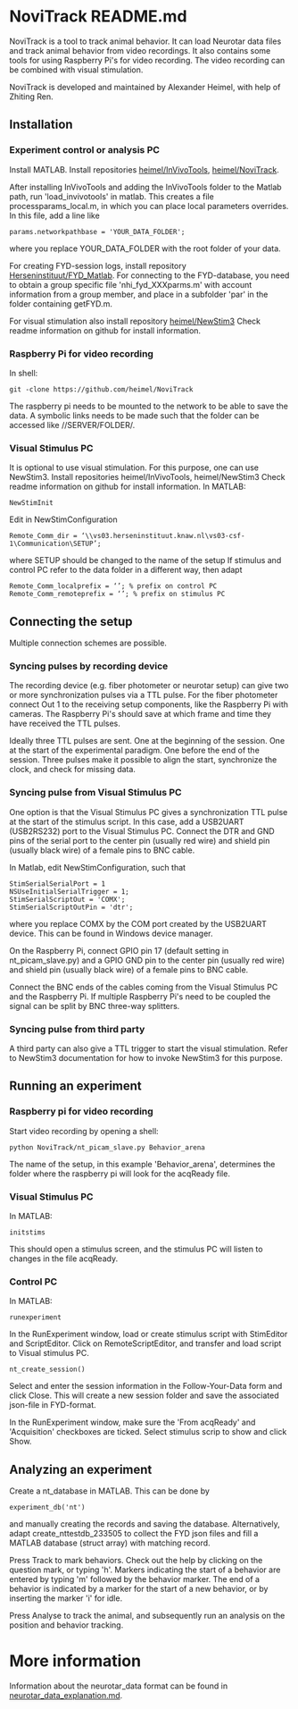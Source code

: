 ﻿# NoviTrack README.md #

NoviTrack is a tool to track animal behavior. It can load Neurotar data files and track animal behavior 
from video recordings. It also contains some tools for using Raspberry Pi's for video recording. The 
video recording can be combined with visual stimulation. 

NoviTrack is developed and maintained by Alexander Heimel, with help of Zhiting Ren.

## Installation ##

### Experiment control or analysis PC ###

Install MATLAB.
Install repositories [heimel/InVivoTools](https://github.com/heimel/InVivoTools), 
[heimel/NoviTrack](https://github.com/heimel/NoviTrack).

After installing InVivoTools and adding the InVivoTools folder to the Matlab path, run 'load_invivotools' 
in matlab. This creates a file processparams_local.m, in which you can place local parameters overrides. 
In this file, add a line like 
```
params.networkpathbase = 'YOUR_DATA_FOLDER';
```
where you replace YOUR_DATA_FOLDER with the root folder of your data. 


For creating FYD-session logs, install repository
[Herseninstituut/FYD_Matlab](https://github.com/Herseninstituut/FYD_Matlab). For connecting 
to the FYD-database, you need to obtain a group specific file 'nhi_fyd_XXXparms.m' with account information
from a group member, and place in a subfolder 'par' in the folder containing getFYD.m. 

For visual stimulation also install repository [heimel/NewStim3](https://github.com/heimel/NewStim3)
Check readme information on github for install information.

### Raspberry Pi for video recording ###
In shell:
```
git -clone https://github.com/heimel/NoviTrack 
```
The raspberry pi needs to be mounted to the network to be able to save the data. 
A symbolic links needs to be made such that the folder can be accessed like //SERVER/FOLDER/.


### Visual Stimulus PC ###

It is optional to use visual stimulation. For this purpose, one can
use NewStim3. Install repositories heimel/InVivoTools, heimel/NewStim3
Check readme information on github for install information.
In MATLAB:
```
NewStimInit
``` 
Edit in NewStimConfiguration
```
Remote_Comm_dir = ‘\\vs03.herseninstituut.knaw.nl\vs03-csf-1\Communication\SETUP’;
```
where SETUP should be changed to the name of the setup
If stimulus and control PC refer to the data folder in a different way, then adapt
```
Remote_Comm_localprefix = ‘’; % prefix on control PC
Remote_Comm_remoteprefix = ‘’; % prefix on stimulus PC
```




## Connecting the setup ##

Multiple connection schemes are possible. 

### Syncing pulses by recording device ###

The recording device (e.g. fiber photometer or neurotar setup) can give two or more synchronization pulses via a TTL pulse. For the fiber photometer connect Out 1 to the receiving setup components, like the Raspberry Pi with cameras. The Raspberry Pi's should save at which frame and time they have received the TTL pulses.

Ideally three TTL pulses are sent. One at the beginning of the session. One at the start of the experimental paradigm. One before the end of the session. Three pulses make it possible to align the start, synchronize the clock, and check for missing data.

### Syncing pulse from Visual Stimulus PC ###

One option is that the Visual Stimulus PC gives a synchronization TTL pulse at the start of the stimulus script. In this case, add a USB2UART (USB2RS232) port to the Visual Stimulus PC. Connect the DTR and GND pins of the serial port to the center pin (usually red wire) and shield pin (usually black wire) of a female pins to BNC cable.

In Matlab, edit NewStimConfiguration, such that
```
StimSerialSerialPort = 1
NSUseInitialSerialTrigger = 1;
StimSerialScriptOut = 'COMX';  
StimSerialScriptOutPin = 'dtr';      
```
where you replace COMX by the COM port created by the USB2UART device. This can be found in Windows device manager.

On the Raspberry Pi, connect GPIO pin 17 (default setting in nt_picam_slave.py) and a GPIO GND pin to the center
pin (usually red wire) and shield pin (usually black wire) of a female pins to BNC cable.

Connect the BNC ends of the cables coming from the Visual Stimulus PC and the Raspberry Pi. If multiple 
Raspberry Pi's need to be coupled the signal can be split by BNC three-way splitters.

### Syncing pulse from third party ###

A third party can also give a TTL trigger to start the visual stimulation. Refer to NewStim3 
documentation for how to invoke NewStim3 for this purpose.



## Running an experiment ##

### Raspberry pi for video recording ###

Start video recording by opening a shell:
``` 
python NoviTrack/nt_picam_slave.py Behavior_arena
``` 
The name of the setup, in this example 'Behavior_arena', determines the folder where the raspberry pi will look for the 
acqReady file.

### Visual Stimulus PC ###

In MATLAB:
``` 
initstims
``` 
This should open a stimulus screen, and the stimulus PC will listen to changes in the file acqReady.


### Control PC ###

In MATLAB:
``` 
runexperiment
``` 
In the RunExperiment window, load or create stimulus script with StimEditor and ScriptEditor.
Click on RemoteScriptEditor, and transfer and load script to Visual stimulus PC.
``` 
nt_create_session()
``` 
Select and enter the session information in the Follow-Your-Data form and click Close. This will create a new session folder and save the associated json-file in FYD-format.

In the RunExperiment window, make sure the 'From acqReady' and 'Acquisition' checkboxes are ticked. 
Select stimulus scrip to show and click Show.


## Analyzing an experiment ##

Create a nt_database in MATLAB. This can be done by
```
experiment_db('nt')
```
and manually creating the records and saving the database. Alternatively, 
adapt create_nttestdb_233505 to collect the FYD json files and fill a MATLAB 
database (struct array) with matching record.

Press Track to mark behaviors. Check out the help by clicking on the question mark, or typing 'h'.
Markers indicating the start of a behavior are entered by typing 'm' followed by the behavior marker. 
The end of a behavior is indicated by a marker for the start of a new behavior, or by inserting 
the marker 'i' for idle. 

Press Analyse to track the animal, and subsequently run an analysis on the position and behavior
tracking.

# More information #

Information about the neurotar_data format can be found in 
[neurotar_data_explanation.md](https://github.com/heimel/NoviTrack/neurotar_data_explanation.md).





